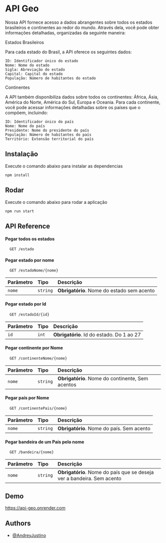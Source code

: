 # API Geo

Nossa API fornece acesso a dados abrangentes sobre todos os estados brasileiros e continentes ao redor do mundo. Através dela, você pode obter informações detalhadas, organizadas da seguinte maneira:

Estados Brasileiros

Para cada estado do Brasil, a API oferece os seguintes dados:

    ID: Identificador único do estado
    Nome: Nome do estado
    Sigla: Abreviação do estado
    Capital: Capital do estado
    População: Número de habitantes do estado

Continentes

A API também disponibiliza dados sobre todos os continentes: África, Ásia, América do Norte, América do Sul, Europa e Oceania. Para cada continente, você pode acessar informações detalhadas sobre os países que o compõem, incluindo:

    ID: Identificador único do país
    Nome: Nome do país
    Presidente: Nome do presidente do país
    População: Número de habitantes do país
    Território: Extensão territorial do país

## Instalação
Execute o comando abaixo para instalar as dependencias

    npm install

## Rodar
Execute o comando abaixo para rodar a aplicação

    npm run start

## API Reference

#### Pegar todos os estados

```http
  GET /estado
```

#### Pegar estado por nome

```http
  GET /estadoNome/{nome}
```

| Parâmetro | Tipo     | Descrição                       |
| :-------- | :------- | :-------------------------------- |
| `nome`      | `string` | **Obrigatório**. Nome do estado sem acento |

#### Pegar estado por Id

```http
  GET /estadoId/{id}
```

| Parâmetro | Tipo     | Descrição                       |
| :-------- | :------- | :-------------------------------- |
| `id`      | `int` | **Obrigatório**. Id do estado. Do 1 ao 27 |

#### Pegar continente por Nome

```http
  GET /continenteNome/{nome}
```

| Parâmetro | Tipo     | Descrição                       |
| :-------- | :------- | :-------------------------------- |
| `nome`      | `string` | **Obrigatório**. Nome do continente, Sem acentos |

#### Pegar país por Nome

```http
  GET /continentePais/{nome}
```

| Parâmetro | Tipo     | Descrição                       |
| :-------- | :------- | :-------------------------------- |
| `nome`      | `string` | **Obrigatório**. Nome do país. Sem acento |

#### Pegar bandeira de  um País pelo nome

```http
  GET /bandeira/{nome}
```

| Parâmetro | Tipo     | Descrição                       |
| :-------- | :------- | :-------------------------------- |
| `nome`      | `string` | **Obrigatório**. Nome do país que se deseja ver a bandeira. Sem acento |
## Demo

https://api-geo.onrender.com
## Authors

- [@AndreyJustino](https://github.com/AndreyJustino)
